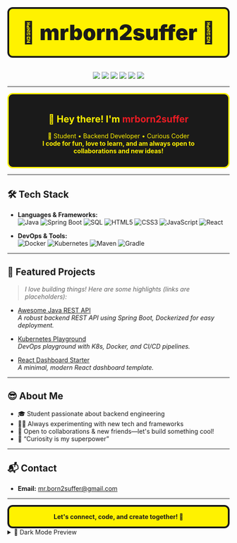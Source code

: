 <h1 align="center" style="font-weight:900; font-size:3rem; background:#fff200; color:#1a1a1a; border:4px solid #1a1a1a; border-radius:12px; padding:0.5em 0;">
  👾 mrborn2suffer 👾
</h1>

<p align="center">
  <img src="https://img.shields.io/badge/Java-ED1C24?style=for-the-badge&logo=java&logoColor=white"/>
  <img src="https://img.shields.io/badge/Spring%20Boot-6DB33F?style=for-the-badge&logo=springboot&logoColor=white"/>
  <img src="https://img.shields.io/badge/Kubernetes-326CE5?style=for-the-badge&logo=kubernetes&logoColor=white"/>
  <img src="https://img.shields.io/badge/Docker-2496ED?style=for-the-badge&logo=docker&logoColor=white"/>
  <img src="https://img.shields.io/badge/SQL-4479A1?style=for-the-badge&logo=mysql&logoColor=white"/>
  <img src="https://img.shields.io/badge/React-00D8FF?style=for-the-badge&logo=react&logoColor=black"/>
</p>

---

<div align="center" style="background:#1a1a1a; color:#fff200; border:3px solid #fff200; border-radius:12px; padding:1em 2em; margin:1em 0;">
  <h2>👋 Hey there! I'm <span style="color:#ED1C24;">mrborn2suffer</span></h2>
  <p>
    🚀 Student • Backend Developer • Curious Coder <br>
    <b>I code for fun, love to learn, and am always open to collaborations and new ideas!</b>
  </p>
</div>

---

## 🛠️ Tech Stack

- **Languages & Frameworks:**  
  ![Java](https://img.shields.io/badge/-Java-ED1C24?style=flat-square&logo=java&logoColor=white) 
  ![Spring Boot](https://img.shields.io/badge/-Spring%20Boot-6DB33F?style=flat-square&logo=springboot&logoColor=white)
  ![SQL](https://img.shields.io/badge/-SQL-4479A1?style=flat-square&logo=mysql&logoColor=white)
  ![HTML5](https://img.shields.io/badge/-HTML5-E34F26?style=flat-square&logo=html5&logoColor=white)
  ![CSS3](https://img.shields.io/badge/-CSS3-1572B6?style=flat-square&logo=css3&logoColor=white)
  ![JavaScript](https://img.shields.io/badge/-JavaScript-F7DF1E?style=flat-square&logo=javascript&logoColor=black)
  ![React](https://img.shields.io/badge/-React-00D8FF?style=flat-square&logo=react&logoColor=black)

- **DevOps & Tools:**  
  ![Docker](https://img.shields.io/badge/-Docker-2496ED?style=flat-square&logo=docker&logoColor=white)
  ![Kubernetes](https://img.shields.io/badge/-Kubernetes-326CE5?style=flat-square&logo=kubernetes&logoColor=white)
  ![Maven](https://img.shields.io/badge/-Maven-C71A36?style=flat-square&logo=apache-maven&logoColor=white)
  ![Gradle](https://img.shields.io/badge/-Gradle-02303A?style=flat-square&logo=gradle&logoColor=white)
  
---

## 🌟 Featured Projects

> _I love building things! Here are some highlights (links are placeholders):_

- [Awesome Java REST API](https://github.com/mrborn2suffer/awesome-java-rest-api)  
  _A robust backend REST API using Spring Boot, Dockerized for easy deployment._

- [Kubernetes Playground](https://github.com/mrborn2suffer/kubernetes-playground)  
  _DevOps playground with K8s, Docker, and CI/CD pipelines._

- [React Dashboard Starter](https://github.com/mrborn2suffer/react-dashboard-starter)  
  _A minimal, modern React dashboard template._

---

## 😎 About Me

- 🎓 Student passionate about backend engineering
- 🧑‍💻 Always experimenting with new tech and frameworks
- 🤝 Open to collaborations & new friends—let's build something cool!
- 💬 “Curiosity is my superpower”

---

## 📬 Contact

- **Email:** [mr.born2suffer@gmail.com](mailto:mr.born2suffer@gmail.com)

---

<div align="center" style="background:#fff200; color:#1a1a1a; border:4px solid #1a1a1a; border-radius:12px; padding:1em; font-weight:900;">
  <b>Let's connect, code, and create together! 🚀</b>
</div>

<details>
  <summary>🖤 Dark Mode Preview</summary>
  
  <p align="center">
    <img src="https://capsule-render.vercel.app/api?type=rect&color=1a1a1a&height=100&section=header&text=mrborn2suffer&fontSize=48&fontColor=fff200&fontAlignY=60"/>
  </p>
</details>
